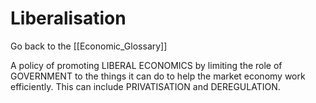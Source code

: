 # Liberalisation

Go back to the [[Economic_Glossary]]


A policy of promoting LIBERAL ECONOMICS by limiting the role of GOVERNMENT to the things it can do to help the market economy work efficiently. This can include PRIVATISATION and DEREGULATION.


